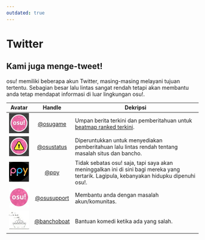 ```yaml
---
outdated: true
---
```

# Twitter

## Kami juga menge-tweet!

osu! memiliki beberapa akun Twitter, masing-masing melayani tujuan tertentu. Sebagian besar lalu lintas sangat rendah tetapi akan membantu anda tetap mendapat informasi di luar lingkungan osu!.

| Avatar | Handle | Dekripsi |
| :-: | :-: | --- |
| ![Avatar osu!](img/osugame.jpg) | [@osugame](https://twitter.com/osugame) | Umpan berita terkini dan pemberitahuan untuk [beatmap ranked terkini](https://osu.ppy.sh/p/beatmaplist). |
| ![Avatar osu!status](img/osustatus.jpg) | [@osustatus](https://twitter.com/osustatus) | Diperuntukkan untuk menyediakan pemberitahuan lalu lintas rendah tentang masalah situs dan bancho. |
| ![Avatar Dean Herbert](img/ppy.jpg) | [@ppy](https://twitter.com/ppy) | Tidak sebatas osu! saja, tapi saya akan meninggalkan ini di sini bagi mereka yang tertarik. Lagipula, kebanyakan hidupku dipenuhi osu!. |
| ![Avatar osu! support](img/osusupport.jpg) | [@osusupport](https://twitter.com/osusupport) | Membantu anda dengan masalah akun/komunitas. |
| ![Avatar BanchoBoat](img/banchoboat.jpg) | [@banchoboat](https://twitter.com/banchoboat) | Bantuan komedi ketika ada yang salah. |
